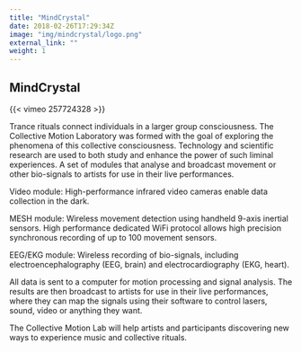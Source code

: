 ```yaml
---
title: "MindCrystal"
date: 2018-02-26T17:29:34Z
image: "img/mindcrystal/logo.png"
external_link: ""
weight: 1
---
```




## MindCrystal


{{< vimeo 257724328 >}}

Trance rituals connect individuals in a larger group consciousness.
The Collective Motion Laboratory was formed with the goal of exploring the phenomena of this collective consciousness.
Technology and scientific research are used to both study and enhance the power of such liminal experiences.
A set of modules that analyse and broadcast movement or other bio-signals to artists for use in their live performances.


Video module: High-performance infrared video cameras enable data collection in the dark.


MESH module: Wireless movement detection using handheld 9-axis inertial sensors. High performance dedicated WiFi protocol allows high precision synchronous recording of up to 100 movement sensors.


EEG/EKG module: Wireless recording of bio-signals, including electroencephalography (EEG, brain) and electrocardiography (EKG, heart).



All data is sent to a computer for motion processing and signal analysis.
The results are then broadcast to artists for use in their live performances, where they can map the signals using their software to control lasers, sound, video or anything they want.


The Collective Motion Lab will help artists and participants discovering new ways to experience music and collective rituals.
